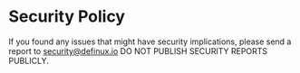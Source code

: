 # Security Policy

If you found any issues that might have security implications,
please send a report to [security@definux.io](mailto:security@definux.io)
DO NOT PUBLISH SECURITY REPORTS PUBLICLY.
